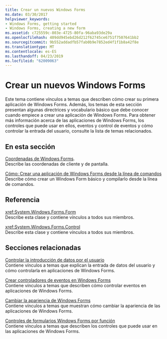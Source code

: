 ```yaml
---
title: Crear un nuevos Windows Forms
ms.date: 03/30/2017
helpviewer_keywords:
- Windows Forms, getting started
- Windows Forms, creating a new form
ms.assetid: c725559c-803e-4725-80fa-96aba93de29a
ms.openlocfilehash: 409dd945ebd26d212f62745ce6751f7507641bb2
ms.sourcegitcommit: 9b552addadfb57fab0b9e7852ed4f1f1b8a42f8e
ms.translationtype: MT
ms.contentlocale: es-ES
ms.lasthandoff: 04/23/2019
ms.locfileid: "62009063"
---
```

# <a name="creating-a-new-windows-form"></a>Crear un nuevos Windows Forms
Este tema contiene vínculos a temas que describen cómo crear su primera aplicación de Windows Forms. Además, los temas de esta sección presentan algunas directrices y vocabulario básico que debe conocer cuando empiece a crear una aplicación de Windows Forms. Para obtener más información acerca de las aplicaciones de Windows Forms, los controles que puede usar en ellos, eventos y control de eventos y cómo controlar la entrada del usuario, consulte la lista de temas relacionados.  
  
## <a name="in-this-section"></a>En esta sección  
 [Coordenadas de Windows Forms](windows-forms-coordinates.md).  
 Describe las coordenadas de cliente y de pantalla.  
  
 [Cómo: Crear una aplicación de Windows Forms desde la línea de comandos](how-to-create-a-windows-forms-application-from-the-command-line.md)  
 Describe cómo crear un Windows Form básico y compilarlo desde la línea de comandos.  
  
## <a name="reference"></a>Referencia  
 <xref:System.Windows.Forms.Form>  
 Describe esta clase y contiene vínculos a todos sus miembros.  
  
 <xref:System.Windows.Forms.Control>  
 Describe esta clase y contiene vínculos a todos sus miembros.  
  
## <a name="related-sections"></a>Secciones relacionadas  
 [Controlar la introducción de datos por el usuario](./controls/handling-user-input.md)  
 Contiene vínculos a temas que explican la entrada de datos del usuario y cómo controlarla en aplicaciones de Windows Forms.  
  
 [Crear controladores de eventos en Windows Forms](creating-event-handlers-in-windows-forms.md)  
 Contiene vínculos a temas que describen cómo controlar eventos en aplicaciones de Windows Forms.  
  
 [Cambiar la apariencia de Windows Forms](changing-the-appearance-of-windows-forms.md)  
 Contiene vínculos a temas que muestran cómo cambiar la apariencia de las aplicaciones de Windows Forms.  
  
 [Controles de formularios Windows Forms por función](./controls/windows-forms-controls-by-function.md)  
 Contiene vínculos a temas que describen los controles que puede usar en las aplicaciones de Windows Forms.
